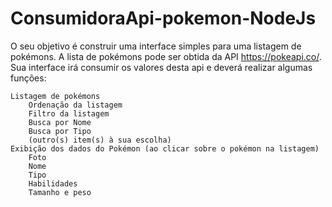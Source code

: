 # ConsumidoraApi-pokemon-NodeJs

O seu objetivo é construir uma interface simples para uma listagem de pokémons. A lista de pokémons pode ser obtida da API https://pokeapi.co/. Sua interface irá consumir os valores desta api e deverá realizar algumas funções:

    Listagem de pokémons
        Ordenação da listagem
        Filtro da listagem
        Busca por Nome
        Busca por Tipo
        (outro(s) item(s) à sua escolha)
    Exibição dos dados do Pokémon (ao clicar sobre o pokémon na listagem)
        Foto
        Nome
        Tipo
        Habilidades
        Tamanho e peso
